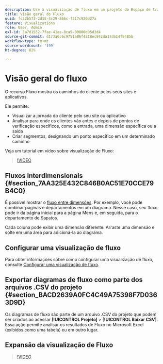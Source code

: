 ```yaml
---
description: Use a visualização de fluxo em um projeto do Espaço de trabalho.
title: Visão geral do Fluxo
uuid: fc22b573-2d18-4c29-866c-f317c920d27a
feature: Visualizations
role: User, Admin
exl-id: 3a7d1552-7fae-41ae-8ca5-89800d05d3d4
source-git-commit: d173a6c6c9751a86f4218ec842da17da14f8485b
workflow-type: tm+mt
source-wordcount: '199'
ht-degree: 82%

---
```


# Visão geral do fluxo

O recurso Fluxo mostra os caminhos do cliente pelos seus sites e aplicativos.

Ele permite:

* Visualizar a jornada do cliente pelo seu site ou aplicativo
* Analisar para onde os clientes vão antes e depois de pontos de verificação específicos, como a entrada, uma dimensão específica ou a saída
* Criar segmentos, designando um ponto específico em um determinado caminho

Veja um tutorial em vídeo sobre visualização de Fluxo:

>[!VIDEO](https://video.tv.adobe.com/v/344222/?quality=12)

## Fluxos interdimensionais {#section_7AA325E432C846B0AC51E70CCE79B4C0}

É possível mostrar o [fluxo entre dimensões](/help/analyze/analysis-workspace/visualizations/c-flow/multi-dimensional-flow.md). Por exemplo, você pode combinar páginas e departamentos em um diagrama. Nesse caso, seu fluxo pode ir da página inicial para a página Mens e, em seguida, para o departamento de Sapatos.

Cada coluna pode exibir uma dimensão diferente. Arraste uma dimensão e solte em uma área para adicioná-la ao diagrama.

## Configurar uma visualização de fluxo

Para obter informações sobre como configurar uma visualização de fluxo, consulte [Configurar uma visualização de fluxo](/help/analyze/analysis-workspace/visualizations/c-flow/create-flow.md).

## Exportar diagramas de fluxo como parte dos arquivos .CSV do projeto {#section_BACD2639A0FC4C49A75398F7D0363D9D}

Os diagramas de fluxo são parte de um arquivo .CSV do projeto que podem ser criados ao acessar **[!UICONTROL Projeto]** > **[!UICONTROL Baixar CSV]**. Essa ação permite analisar os resultados de Fluxo no Microsoft Excel (exibidos como uma tabela) ou em outro lugar.

## Expansão da visualização de Fluxo

>[!VIDEO](https://video.tv.adobe.com/v/24044/?quality=12)
